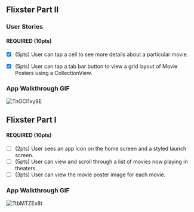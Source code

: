 ## Flixster Part II

### User Stories

#### REQUIRED (10pts)
- [x] (5pts) User can tap a cell to see more details about a particular movie.
- [x] (5pts) User can tap a tab bar button to view a grid layout of Movie Posters using a CollectionView.


### App Walkthrough GIF



![TnOCl1xy9E](https://user-images.githubusercontent.com/79591114/148260576-b1daa129-aafb-4e24-9ff1-e332fdf98f38.gif)












## Flixster Part I


#### REQUIRED (10pts)
- [ ] (2pts) User sees an app icon on the home screen and a styled launch screen.
- [ ] (5pts) User can view and scroll through a list of movies now playing in theaters.
- [ ] (3pts) User can view the movie poster image for each movie.

### App Walkthrough GIF

![TtbMTZEx8t](https://user-images.githubusercontent.com/79591114/147973784-aa43bd3e-aba0-4386-a671-72acf258d707.gif)

